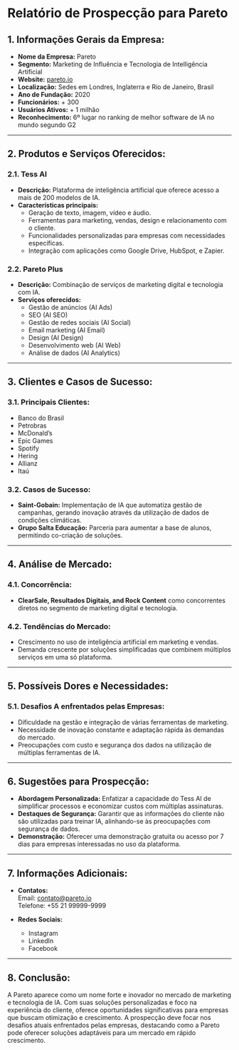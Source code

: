 # **Relatório de Prospecção para Pareto**

## **1. Informações Gerais da Empresa:**
- **Nome da Empresa:** Pareto
- **Segmento:** Marketing de Influência e Tecnologia de Intelligência Artificial
- **Website:** [pareto.io](https://pareto.io)
- **Localização:** Sedes em Londres, Inglaterra e Rio de Janeiro, Brasil
- **Ano de Fundação:** 2020
- **Funcionários:** + 300
- **Usuários Ativos:** + 1 milhão
- **Reconhecimento:** 6º lugar no ranking de melhor software de IA no mundo segundo G2

---

## **2. Produtos e Serviços Oferecidos:**
### **2.1. Tess AI**
- **Descrição:** Plataforma de inteligência artificial que oferece acesso a mais de 200 modelos de IA.
- **Características principais:**
  - Geração de texto, imagem, vídeo e áudio.
  - Ferramentas para marketing, vendas, design e relacionamento com o cliente.
  - Funcionalidades personalizadas para empresas com necessidades específicas.
  - Integração com aplicações como Google Drive, HubSpot, e Zapier.

### **2.2. Pareto Plus**
- **Descrição:** Combinação de serviços de marketing digital e tecnologia com IA.
- **Serviços oferecidos:**
  - Gestão de anúncios (AI Ads)
  - SEO (AI SEO)
  - Gestão de redes sociais (AI Social)
  - Email marketing (AI Email)
  - Design (AI Design)
  - Desenvolvimento web (AI Web)
  - Análise de dados (AI Analytics)

---

## **3. Clientes e Casos de Sucesso:**
### **3.1. Principais Clientes:**
- Banco do Brasil
- Petrobras
- McDonald’s
- Epic Games
- Spotify
- Hering
- Allianz
- Itaú

### **3.2. Casos de Sucesso:**
- **Saint-Gobain:** Implementação de IA que automatiza gestão de campanhas, gerando inovação através da utilização de dados de condições climáticas.
- **Grupo Salta Educação:** Parceria para aumentar a base de alunos, permitindo co-criação de soluções.

---

## **4. Análise de Mercado:**
### **4.1. Concorrência:**
- **ClearSale, Resultados Digitais, and Rock Content** como concorrentes diretos no segmento de marketing digital e tecnologia.

### **4.2. Tendências do Mercado:**
- Crescimento no uso de inteligência artificial em marketing e vendas.
- Demanda crescente por soluções simplificadas que combinem múltiplos serviços em uma só plataforma.

---

## **5. Possíveis Dores e Necessidades:**
### **5.1. Desafios A enfrentados pelas Empresas:**
- Dificuldade na gestão e integração de várias ferramentas de marketing.
- Necessidade de inovação constante e adaptação rápida às demandas do mercado.
- Preocupações com custo e segurança dos dados na utilização de múltiplas ferramentas de IA.

---

## **6. Sugestões para Prospecção:**
- **Abordagem Personalizada:** Enfatizar a capacidade do Tess AI de simplificar processos e economizar custos com múltiplas assinaturas.
- **Destaques de Segurança:** Garantir que as informações do cliente não são utilizadas para treinar IA, alinhando-se às preocupações com segurança de dados.
- **Demonstração:** Oferecer uma demonstração gratuita ou acesso por 7 dias para empresas interessadas no uso da plataforma.

---

## **7. Informações Adicionais:**
- **Contatos:**  
  Email: [contato@pareto.io](mailto:contato@pareto.io)  
  Telefone: +55 21 99999-9999

- **Redes Sociais:**
  - Instagram
  - LinkedIn
  - Facebook

---

## **8. Conclusão:**
A Pareto aparece como um nome forte e inovador no mercado de marketing e tecnologia de IA. Com suas soluções personalizadas e foco na experiência do cliente, oferece oportunidades significativas para empresas que buscam otimização e crescimento. A prospecção deve focar nos desafios atuais enfrentados pelas empresas, destacando como a Pareto pode oferecer soluções adaptáveis para um mercado em rápido crescimento.